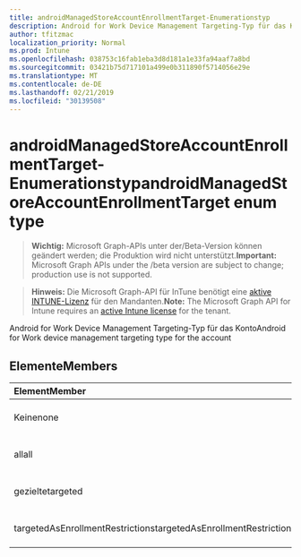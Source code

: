 ```yaml
---
title: androidManagedStoreAccountEnrollmentTarget-Enumerationstyp
description: Android for Work Device Management Targeting-Typ für das Konto
author: tfitzmac
localization_priority: Normal
ms.prod: Intune
ms.openlocfilehash: 038753c16fab1eba3d8d181a1e33fa94aaf7a8bd
ms.sourcegitcommit: 03421b75d717101a499e0b311890f5714056e29e
ms.translationtype: MT
ms.contentlocale: de-DE
ms.lasthandoff: 02/21/2019
ms.locfileid: "30139508"
---
```

# <a name="androidmanagedstoreaccountenrollmenttarget-enum-type"></a><span data-ttu-id="6fd38-103">androidManagedStoreAccountEnrollmentTarget-Enumerationstyp</span><span class="sxs-lookup"><span data-stu-id="6fd38-103">androidManagedStoreAccountEnrollmentTarget enum type</span></span>

> <span data-ttu-id="6fd38-104">**Wichtig:** Microsoft Graph-APIs unter der/Beta-Version können geändert werden; die Produktion wird nicht unterstützt.</span><span class="sxs-lookup"><span data-stu-id="6fd38-104">**Important:** Microsoft Graph APIs under the /beta version are subject to change; production use is not supported.</span></span>

> <span data-ttu-id="6fd38-105">**Hinweis:** Die Microsoft Graph-API für InTune benötigt eine [aktive INTUNE-Lizenz](https://go.microsoft.com/fwlink/?linkid=839381) für den Mandanten.</span><span class="sxs-lookup"><span data-stu-id="6fd38-105">**Note:** The Microsoft Graph API for Intune requires an [active Intune license](https://go.microsoft.com/fwlink/?linkid=839381) for the tenant.</span></span>

<span data-ttu-id="6fd38-106">Android for Work Device Management Targeting-Typ für das Konto</span><span class="sxs-lookup"><span data-stu-id="6fd38-106">Android for Work device management targeting type for the account</span></span>

## <a name="members"></a><span data-ttu-id="6fd38-107">Elemente</span><span class="sxs-lookup"><span data-stu-id="6fd38-107">Members</span></span>
|<span data-ttu-id="6fd38-108">Element</span><span class="sxs-lookup"><span data-stu-id="6fd38-108">Member</span></span>|<span data-ttu-id="6fd38-109">Wert</span><span class="sxs-lookup"><span data-stu-id="6fd38-109">Value</span></span>|<span data-ttu-id="6fd38-110">Beschreibung</span><span class="sxs-lookup"><span data-stu-id="6fd38-110">Description</span></span>|
|:---|:---|:---|
|<span data-ttu-id="6fd38-111">Keine</span><span class="sxs-lookup"><span data-stu-id="6fd38-111">none</span></span>|<span data-ttu-id="6fd38-112">0</span><span class="sxs-lookup"><span data-stu-id="6fd38-112">0</span></span>|<span data-ttu-id="6fd38-113">Noch nicht dokumentiert</span><span class="sxs-lookup"><span data-stu-id="6fd38-113">Not yet documented</span></span>|
|<span data-ttu-id="6fd38-114">all</span><span class="sxs-lookup"><span data-stu-id="6fd38-114">all</span></span>|<span data-ttu-id="6fd38-115">1</span><span class="sxs-lookup"><span data-stu-id="6fd38-115">1</span></span>|<span data-ttu-id="6fd38-116">Noch nicht dokumentiert</span><span class="sxs-lookup"><span data-stu-id="6fd38-116">Not yet documented</span></span>|
|<span data-ttu-id="6fd38-117">gezielte</span><span class="sxs-lookup"><span data-stu-id="6fd38-117">targeted</span></span>|<span data-ttu-id="6fd38-118">2</span><span class="sxs-lookup"><span data-stu-id="6fd38-118">2</span></span>|<span data-ttu-id="6fd38-119">Noch nicht dokumentiert</span><span class="sxs-lookup"><span data-stu-id="6fd38-119">Not yet documented</span></span>|
|<span data-ttu-id="6fd38-120">targetedAsEnrollmentRestrictions</span><span class="sxs-lookup"><span data-stu-id="6fd38-120">targetedAsEnrollmentRestrictions</span></span>|<span data-ttu-id="6fd38-121">3</span><span class="sxs-lookup"><span data-stu-id="6fd38-121">3</span></span>|<span data-ttu-id="6fd38-122">Noch nicht dokumentiert</span><span class="sxs-lookup"><span data-stu-id="6fd38-122">Not yet documented</span></span>|




